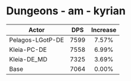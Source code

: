 # Dungeons - am - kyrian
| Actor | DPS | Increase |
|---|:---:|:---:|
|Pelagos-LGotP-DE|7599|7.57%|
|Kleia-PC-DE|7558|6.99%|
|Kleia-DE_MD|7325|3.69%|
|Base|7064|0.00%|
